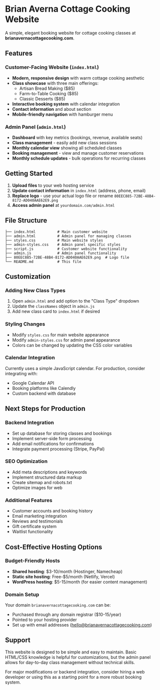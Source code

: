 # Brian Averna Cottage Cooking Website

A simple, elegant booking website for cottage cooking classes at **brianavernacottagecooking.com**.

## Features

### Customer-Facing Website (`index.html`)
- **Modern, responsive design** with warm cottage cooking aesthetic
- **Class showcase** with three main offerings:
  - Artisan Bread Making ($85)
  - Farm-to-Table Cooking ($85) 
  - Classic Desserts ($85)
- **Interactive booking system** with calendar integration
- **Contact information** and about section
- **Mobile-friendly navigation** with hamburger menu

### Admin Panel (`admin.html`)
- **Dashboard** with key metrics (bookings, revenue, available seats)
- **Class management** - easily add new class sessions
- **Monthly calendar view** showing all scheduled classes
- **Booking management** - view and manage customer reservations
- **Monthly schedule updates** - bulk operations for recurring classes

## Getting Started

1. **Upload files** to your web hosting service
2. **Update contact information** in `index.html` (address, phone, email)
3. **Replace logo** - use your actual logo file or rename `80EEC885-72BE-48B4-8172-AD040AAE62E9.png`
4. **Access admin panel** at `yourdomain.com/admin.html`

## File Structure

```
├── index.html          # Main customer website
├── admin.html          # Admin panel for managing classes
├── styles.css          # Main website styles
├── admin-styles.css    # Admin panel specific styles
├── script.js           # Customer website functionality
├── admin.js            # Admin panel functionality
├── 80EEC885-72BE-48B4-8172-AD040AAE62E9.png  # Logo file
└── README.md           # This file
```

## Customization

### Adding New Class Types
1. Open `admin.html` and add option to the "Class Type" dropdown
2. Update the `classNames` object in `admin.js`
3. Add new class card to `index.html` if desired

### Styling Changes
- Modify `styles.css` for main website appearance
- Modify `admin-styles.css` for admin panel appearance
- Colors can be changed by updating the CSS color variables

### Calendar Integration
Currently uses a simple JavaScript calendar. For production, consider integrating with:
- Google Calendar API
- Booking platforms like Calendly
- Custom backend with database

## Next Steps for Production

### Backend Integration
- Set up database for storing classes and bookings
- Implement server-side form processing
- Add email notifications for confirmations
- Integrate payment processing (Stripe, PayPal)

### SEO Optimization
- Add meta descriptions and keywords
- Implement structured data markup
- Create sitemap and robots.txt
- Optimize images for web

### Additional Features
- Customer accounts and booking history
- Email marketing integration
- Reviews and testimonials
- Gift certificate system
- Waitlist functionality

## Cost-Effective Hosting Options

### Budget-Friendly Hosts
- **Shared hosting**: $3-10/month (Hostinger, Namecheap)
- **Static site hosting**: Free-$5/month (Netlify, Vercel)
- **WordPress hosting**: $5-15/month (for easier content management)

### Domain Setup
Your domain `brianavernacottagecooking.com` can be:
- Purchased through any domain registrar ($10-15/year)
- Pointed to your hosting provider
- Set up with email addresses (hello@brianavernacottagecooking.com)

## Support

This website is designed to be simple and easy to maintain. Basic HTML/CSS knowledge is helpful for customizations, but the admin panel allows for day-to-day class management without technical skills.

For major modifications or backend integration, consider hiring a web developer or using this as a starting point for a more robust booking system.
